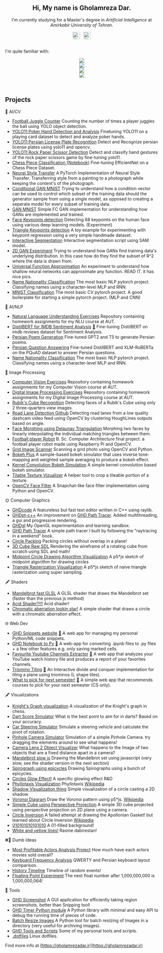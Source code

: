 <!-- Intro -->
<p align="center">
  <h2 align="center"> Hi, My name is  <b>Gholamreza Dar</b>. </h2>
  <div align="center">I'm currently studying for a Master's degree in <i>Artificial Intelligence</i> at <i>Amirkabir University of Tehran</i>.</div>
</p>

<!-- Socials -->
<div align="center">
<a href="https://www.linkedin.com/in/gholamrezadar/"><img align="center" src="https://raw.githubusercontent.com/yushi1007/yushi1007/main/images/linkedin.svg" alt="Yu Shi | LinkedIn" width="24px"/></a>&nbsp;&nbsp;
<a href="https://instagram.com/gholamreza_dar"><img align="center" src="https://raw.githubusercontent.com/yushi1007/yushi1007/main/images/instagram.svg" alt="Yu Shi | Instagram" width="24px"/></a>
  </div>
</br>

<!-- Skill Icons -->
I'm quite familiar with:
<p align="center">
  <a href="https://skillicons.dev">
    <img src="https://skillicons.dev/icons?i=py,pytorch,tensorflow,cpp" />
    </br>
    <img src="https://skillicons.dev/icons?i=react,nextjs,tailwind,ts" />
    </br>
    <img src="https://skillicons.dev/icons?i=ps,ae,blender,unity" />
    </br>
    <img src="https://skillicons.dev/icons?i=linux,vscode,neovim,latex" />
  </a>
</p>
</br>

<!-- Github Stats -->
<!--
<p align="center">
  <!-- Github Stats -->
  <!--
  <a href="https://github.com/anuraghazra/github-readme-stats">
    <img align="center" src="https://github-readme-stats.vercel.app/api?username=gholamrezadar&count_private=true&show_icons=true&theme=github_dark&include_all_commits=true&hide_border=true" />
  </a>
  -->

  <!--  Languages  -->
  <!--
  <a href="https://github.com/anuraghazra/github-readme-stats">
    <img 
         align="center"
         src="https://github-readme-stats.vercel.app/api/top-langs/?username=gholamrezadar&theme=github_dark&hide_border=true&langs_count=10&layout=compact&hide=jupyter%20notebook,PHP,Javascript" />
  </a>
  -->
  <!--
</p>
</br>
-->

## Projects

🧠 AI/CV
- [Football Juggle Counter](https://github.com/Gholamrezadar/football-juggle-counter) Counting the number of times a player juggles the ball using YOLO object detection.
- [YOLO11 Poker Hand Detection and Analysis](https://github.com/Gholamrezadar/yolo11-poker-hand-detection-and-analysis/) Finetuning YOLO11 on a playing card dataset to detect and analyze poker hands.
- [YOLO11 Persian License Plate Recognition](https://github.com/Gholamrezadar/yolo11-persian-license-plate-recognition) Detect and Recognize persian license plates using yolo11 and opencv.
- [YOLO11 Rock Paper Scissor Detection](https://github.com/Gholamrezadar/yolo11-rock-paper-scissors-detection) Detect and classify hand gestures of the rock paper scissors game by fine-tuning yolo11.
- [Chess Piece Classification (Notebook)](https://colab.research.google.com/drive/1PCrSGmPi8i_h-OLC3PiESpEyC1v2k2JL?usp=sharing) Fine-tuning EfficientNet on a Chess Piece Dataset.
- [Neural Style Transfer](https://github.com/Gholamrezadar/neural-style-transfer-pytorch) A PyTorch Implementation of Neural Style Transfer. Transferring style from a painting to a photograph while keeping the content's of the photograph.
- [Conditional GAN MNIST](https://github.com/Gholamrezadar/Conditional-GAN-MNIST) Trying to understand how a condition vector can be used to control which subset of the training data should the generator sample from using a single model, as opposed to creating a seperate model for every subset of training data.
- [GAN MNIST](https://github.com/Gholamrezadar/GAN-MNIST) Simple FC GAN implementation for understanding how GANs are implemented and trained.
- [Face Keypoints detection](https://github.com/Gholamrezadar/facial_keypoints_detection) Detecting 68 keypoints on the human face using various deep learning models. (Experiment)
- [Triangle Keypoints detection](https://github.com/Gholamrezadar/triangle_keypoints_detection) A toy example for experimenting with keypoint regression using a very simple handmade dataset.
- [Interactive Segmentation](https://github.com/Gholamrezadar/interactive-segmentation-ViT) Interactive segmentation script using SAM model.
- [2D GAN Experiment](https://github.com/Gholamrezadar/GAN-2D-data) Trying to understand how GANs find training data's underlying distribution. In this case how do they find the subset of R^2 where the data is drawn from.
- [Universal Function Approximation](https://github.com/Gholamrezadar/Universal-Function-Approximator) An experiment to understand how shallow neural networks can approximate any function. READ IT. it has nice pics.
- [Name Nationality Classification](https://github.com/Gholamrezadar/name-nationality-classification) The most basic NLP pytorch project. Classifying names using a character-level MLP and RNN.
- [MNIST Classification](https://github.com/Gholamrezadar/mnist-classification) The most basic CV pytorch project. A good boilerplate for starting a simple pytorch project. (MLP and CNN)

📝 AI/NLP
- [Natural Language Understanding Exercises](https://github.com/Gholamrezadar/natural-language-understanding-exercises) Repository containing homework assignments for my NLU course at AUT.
- [DistilBERT for IMDB Sentiment Analysis](https://github.com/Gholamrezadar/distillbert-imdb) [🔗](https://huggingface.co/spaces/gholamreza/distilbert-imdb) Fine-tuning DistilBERT on imdb reviews dataset for Sentiment Analysis.
- [Persian Poem Generation](https://github.com/Gholamrezadar/natural-language-understanding-exercises/tree/main/HW4-PoemGeneration-GPT-T5) Fine-tuned GPT2 and T5 to generate Persian poems.
- [Persian Question Answering](https://github.com/Gholamrezadar/natural-language-understanding-exercises/tree/main/HW3-QuestionAnsweringPQuad) Fine-tuned DistilBERT and XLM-RoBERTa on the PQuAD dataset to answer Persian questions.
- [Name Nationality Classification](https://github.com/Gholamrezadar/name-nationality-classification) The most basic NLP pytorch project. Classifying names using a character-level MLP and RNN.
  
📸 Image Processing
- [Computer Vision Exercises](https://github.com/Gholamrezadar/computer-vision-exercises) Repository containing homework assignments for my Computer Vision course at AUT.
- [Digital Image Processing Exercises](https://github.com/Gholamrezadar/digital-image-processing-exercises) Repository containing homework assignments for my Digital Image Processing course at AUT.
- [Rubik's Cube Recognition](https://github.com/Gholamrezadar/rubiks-cube-recognition) Detecting faces of a Rubik's Cube using only 2 three-quarters view images.
- [Road Lane Detection Github](https://github.com/Gholamrezadar/computer-vision-exercises?tab=readme-ov-file#exercise-2) Detecting road lanes from a low quality dashcam video feed using OpenCV by clustering HoughLines outputs based on angle.
- [Face Morphing using Delaunay Triangulation](https://youtube.com/shorts/L_4-CcccTY8?si=EnSIkaIECMiOmarE) Morphing two faces by linearly interpolating the individual matching triangles between them.
- [Football player Robot](https://github.com/Gholamrezadar/football-robot) B. Sc. Computer Architecture final project. a football player robot made using Raspberry Pi and OpenCV.
- [Grid Image Scanner](https://github.com/Gholamrezadar/grid-image-scanner) Scanning a grid photo using OpenCV and Python.
- [Bokeh Plus](https://github.com/Gholamrezadar/bokeh-plus) A sample-based bokeh simulator that uses inverse tone-mapping and weighted sample averaging to produce a bokeh effect. 
- [Kernel Convolution Bokeh Simulation](https://github.com/Gholamrezadar/kernel-convolution-bokeh-simulation) A simple kernel convolution based bokeh simulator.
- [Tilable Texture Vizualizer](https://github.com/Gholamrezadar/tileable-texture-vizualizer) A helper tool to crop a tileable portion of a texture.
- [OpenCV Face Filter](https://github.com/Gholamrezadar/snapchat-face-filter) A Snapchat-like face filter implementation using Python and OpenCV.

🌞 Computer Graphics
- [GHDcode](https://github.com/Gholamrezadar/GHDcode) A featureless but fast text editor written in C++ using raylib.
- [GHDpt-c++](https://github.com/Gholamrezadar/GHDpt-cpp) An improvement on [GHD Path Tracer](https://github.com/Gholamrezadar/GHD-Path-Tracer). Added multithreading, a gui and progressive rendering.
- [GHDgl](https://github.com/Gholamrezadar/GHDgl/tree/dev) My OpenGL experimentation and learning sandbox.
- [GHD Path Tracer](https://github.com/Gholamrezadar/GHD-Path-Tracer) A simple path tracer I built by following the "raytracing in a weekend" book.
- [Circle Packing](https://github.com/Gholamrezadar/circle-packing) Packing circles without overlap in a plane!
- [3D Cube Raw SDL](https://github.com/Gholamrezadar/SDL-3D-Cube) Rendering the wireframe of a rotating cube from scratch using SDL and math!
- [Midpoint Circle Drawing Algorithm Visualization](https://editor.p5js.org/Gholamrezadar/full/pDkBA1yhT) A p5*js sketch of midpoint algorithm for drawing circles
- [Triangle Rasterization Visualization](https://editor.p5js.org/Gholamrezadar/full/jq40qGDCr) A p5*js sketch of naive triangle rasterization using super sampling.

🖋 Shaders
- [Mandelbrot fast GLSL](https://www.shadertoy.com/view/ctK3W1) A GLSL shader that draws the Mandelbrot set (faster than the previous js method)
- [Acid Shader?!!!](https://www.shadertoy.com/view/dltSW4) Acid shader!
- [Chromatic aberration lookin star!](https://www.shadertoy.com/view/WsScWz) A simple shader that draws a circle with a chromatic aberration effect.
  
🌐 Web Dev
- [GHD Snippets website](https://github.com/Gholamrezadar/ghd-snippets-next) [🔗](http://ghd-snippets.vercel.app) A web app for managing my personal Python/ML code snippets.
- [GHD Notebook to Py](https://github.com/Gholamrezadar/notebook-to-py/tree/main) [🔗](https://notebook-to-py.vercel.app/) A web-app for converting .ipynb files to .py files + a few other features e.g. only saving marked cells.
- [Favourite Youtube Channels Extractor](https://github.com/Gholamrezadar/favourite-youtube-channels-next) [🔗](https://ghdyt.vercel.app/) A web app that analyzes your YouTube watch history file and produces a report of your favorites channels.
- [Triomino Tiling](https://github.com/Gholamrezadar/Triomino-Tiling) [🔗](https://gholamrezadar.github.io/Triomino-Tiling/) An Interactive divide and conquer implementation for tiling a plane using triominos (L shape tiles).
- [What to pick for next semester!](https://github.com/Gholamrezadar/wtp) [🔗](https://gholamrezadar.github.io/wtp/) A simple web app that recommends courses to pick for your next semester (CS only).

🖋 Visualizations
- [Knight's Graph visualization](https://editor.p5js.org/Gholamrezadar/full/fBMBtFwV0) A visualization of the Knight's graph in chess.
- [Dart Score Simulator](https://editor.p5js.org/Gholamrezadar/full/dZpMEKDy_) What is the best point to aim for in darts? Based on your accuracy.
- [Car Steering Simulator](https://editor.p5js.org/Gholamrezadar/full/12JoH64Av) Simulate a steering vehicle and calculate the pivot of rotation.
- [Pinhole Camera Simulator](https://editor.p5js.org/Gholamrezadar/full/s4RSnIkpm) Simulation of a simple Pinhole Camera. try dragging the elements around to see what happens!
- [Camera Lens 2 Object Visualizer](https://editor.p5js.org/Gholamrezadar/full/GZX0rMnlH) What happens to the Image of two objects that are a fixed distance apart in a camera?
- [Mandelbrot slow js](https://editor.p5js.org/Gholamrezadar/full/px_eZh-D) Drawing the Mandelbrot set using javascript (very slow, see the shader version in the next section)
- [Spirograph using epicycles](https://editor.p5js.org/Gholamrezadar/full/rPVW8kzW2) Drawing Spirographs using a bunch of epicycles.
- [Circles Glow Effect!](https://editor.p5js.org/Gholamrezadar/full/PZIZ0pFNN) A specific glowing effect R&D
- [Phyllotaxis Visualization](https://editor.p5js.org/Gholamrezadar/full/7u8cRQ3yF) Phyllotaxis [Wikipedia](https://en.wikipedia.org/wiki/Phyllotaxis)
- [Shadow Visualization thing](https://editor.p5js.org/Gholamrezadar/full/Qu1qX2DeU) Simple visualization of a circle casting a 2D shadow.
- [Voronoi Diagram](https://editor.p5js.org/Gholamrezadar/full/GLUKDC5Xe) Draw the Voronoi pattern using p5*js. [Wikipedia](https://en.wikipedia.org/wiki/Voronoi_diagram)
- [Simple Cube using Perspective Projection](https://editor.p5js.org/Gholamrezadar/full/PHjIi-n2V) A simple 3D cube projected using perspective projection on 2D plane using a camera.
- [Circle Inversion](https://editor.p5js.org/Gholamrezadar/full/oy_His35_) A failed attempt at drawing the Apollonian Gasket! but learned about Circle Inversion [Wikipedia](https://en.wikipedia.org/wiki/Apollonian_gasket)
- [010101010101010](https://editor.p5js.org/Gholamrezadar/full/5pkHInDH0) A 01-filled background!
- [White and yellow lines!](https://editor.p5js.org/Gholamrezadar/full/W07Ere8fG) Rasme dabirestan!

❌🧠 Dumb Ideas
- [Most Profitable Actors Analysis Project](https://github.com/Gholamrezadar/most-profitable-actors) How much have each actors movies sold overall?
- [Keyboard Frequency Analysis](https://github.com/Gholamrezadar/keyboard-frequency-analysis) QWERTY and Persian keyboard layout comparison.
- [History Timeline](https://github.com/Gholamrezadar/history-timeline) Timeline of random events!
- [Floating Point Experiment](https://github.com/Gholamrezadar/floating_point_experiment) The next float number after 1,000,000,000 is 1,000,000,064!
  
🔧 Tools
- [GHD Screenshot](https://github.com/Gholamrezadar/GHDscreenshot) A GUI application for efficiently taking region screenshots. better than Snipping tool!
- [GHD Timer Python module](https://github.com/Gholamrezadar/ghdtimer) A Python library with minimal and easy API to debug the running time of pieces of code.
- [Batch Resize Images](https://github.com/Gholamrezadar/batch-resize-images) A Python tool for batch resizing of Images in a directory (very useful for archiving images).
- [GHD Tools and Scripts](https://github.com/Gholamrezadar/GHDtools) Some of my personal tools and scripts.
- [.dotfiles](https://github.com/Gholamrezadar/.dotfiles) Linux dotfiles.

Find more info at [https://gholamrezadar.ir](https://gholamrezadar.ir)
